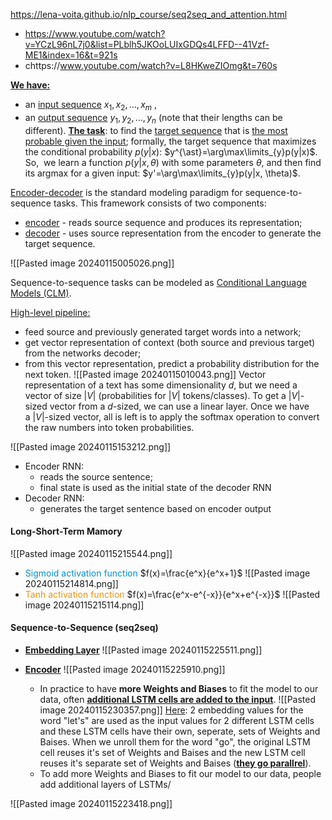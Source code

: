  
https://lena-voita.github.io/nlp_course/seq2seq_and_attention.html

- https://www.youtube.com/watch?v=YCzL96nL7j0&list=PLblh5JKOoLUIxGDQs4LFFD--41Vzf-ME1&index=16&t=921s
- chttps://www.youtube.com/watch?v=L8HKweZIOmg&t=760s

<u><b>We have:</b></u>
- an <u>input sequence</u> $x_1, x_2, \dots, x_m$ ,
- an <u>output sequence</u> $y_1, y_2, \dots, y_n$ (note that their lengths can be different).
<u><b>The task</u></b>: to find the <u>target sequence</u> that is <u>the most probable given the input</u>; formally, the target sequence that maximizes the conditional probability $p(y|x)$: $y^{\ast}=\arg\max\limits_{y}p(y|x)$.
So,  we learn a function $p(y|x, \theta)$ with some parameters $\theta$, and then find its argmax for a given input: $y'=\arg\max\limits_{y}p(y|x, \theta)$.

<u>Encoder-decoder</u> is the standard modeling paradigm for sequence-to-sequence tasks. This framework consists of two components:
- <u>encoder</u> - reads source sequence and produces its representation;
- <u>decoder</u> - uses source representation from the encoder to generate the target sequence.

![[Pasted image 20240115005026.png]]

Sequence-to-sequence tasks can be modeled as <u>Conditional Language Models (CLM)</u>.

<u>High-level pipeline:</u>
- feed source and previously generated target words into a network;
- get vector representation of context (both source and previous target) from the networks decoder;
- from this vector representation, predict a probability distribution for the next token.
![[Pasted image 20240115010043.png]]
Vector representation of a text has some dimensionality $d$, but we need a vector of size $|V|$ (probabilities for $|V|$ tokens/classes). To get a $|V|$-sized vector from a $d$-sized, we can use a linear layer. Once we have a $|V|$-sized vector, all is left is to apply the softmax operation to convert the raw numbers into token probabilities.

![[Pasted image 20240115153212.png]]
- Encoder RNN: 
	- reads the source sentence;
	- final state is used as the initial state of the decoder RNN
- Decoder RNN:
	- generates the target sentence based on encoder output

#### Long-Short-Term Mamory
![[Pasted image 20240115215544.png]]
- <font color="#008ECC">Sigmoid activation function</font> $f(x)=\frac{e^x}{e^x+1}$
	 ![[Pasted image 20240115214814.png]]
- <font color="#EB9605">Tanh activation function</font> $f(x)=\frac{e^x-e^{-x}}{e^x+e^{-x}}$
	![[Pasted image 20240115215114.png]]

#### Sequence-to-Sequence (seq2seq)
- <u><b>Embedding Layer</u></b>
	![[Pasted image 20240115225511.png]]

- <u><b>Encoder</u></b>
	![[Pasted image 20240115225910.png]]
	- In practice to have **more Weights and Biases** to fit the model to our data, often <u><b>additional LSTM cells are added to the input</u></b>.
		![[Pasted image 20240115230357.png]]
		<u>Here</u>: 2 embedding values for the word "let's" are used as the input values for 2 different LSTM cells and these  LSTM cells have their own, seperate, sets of Weights and Baises. When we unroll them for the word "go", the original LSTM cell reuses it's set of Weights and Baises and the new LSTM cell reuses it's separate set of Weights and Baises (<u><b>they go parallrel</u></b>).
	- To add more Weights and Biases to fit our model to our data, people add additional layers of LSTMs</u></b>/

![[Pasted image 20240115223418.png]]
